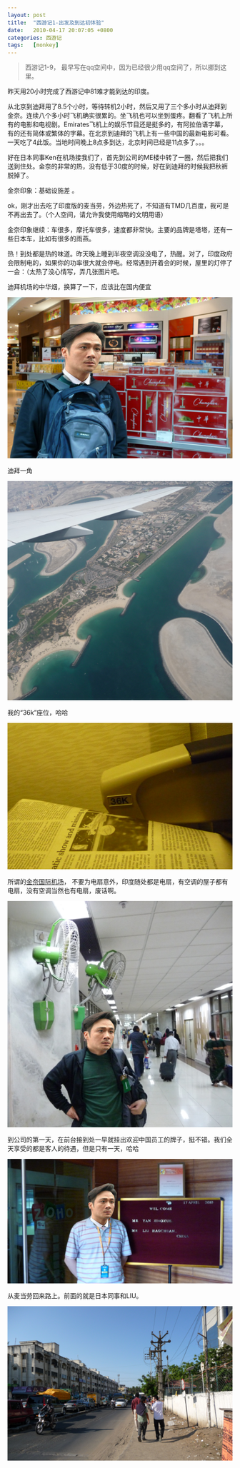 ```yaml
---
layout: post
title:  "西游记1-出发及到达初体验"
date:   2010-04-17 20:07:05 +0800
categories: 西游记
tags:   [monkey]
---
```


> 西游记1-9， 最早写在qq空间中，因为已经很少用qq空间了，所以挪到这里。

昨天用20小时完成了西游记中81难才能到达的印度。

从北京到迪拜用了8.5个小时，等待转机2小时，然后又用了三个多小时从迪拜到金奈。连续八个多小时飞机确实很累的。坐飞机也可以坐到蛋疼。翻看了飞机上所有的电影和电视剧。Emirates飞机上的娱乐节目还是挺多的，有阿拉伯语字幕，有的还有简体或繁体的字幕。在北京到迪拜的飞机上有一些中国的最新电影可看。一天吃了4此饭。当地时间晚上8点多到达，北京时间已经是11点多了。。。

好在日本同事Ken在机场接我们了，首先到公司的ME楼中转了一圈，然后把我们送到住处。金奈的非常的热，没有低于30度的时候，好在到迪拜的时候我把秋裤脱掉了。

金奈印象：基础设施差 。

ok，刚才出去吃了印度版的麦当劳，外边热死了，不知道有TMD几百度，我可是不再出去了。（个人空间，请允许我使用缩略的文明用语）

金奈印象继续：车很多，摩托车很多，速度都非常快。主要的品牌是塔塔，还有一些日本车，比如有很多的雨燕。

热！到处都是热的味道。昨天晚上睡到半夜空调没没电了，热醒。对了，印度政府会限制电的，如果你的功率很大就会停电。经常遇到开着会的时候，屋里的灯停了一会：（太热了没心情写，弄几张图片吧。

迪拜机场的中华烟，换算了一下，应该比在国内便宜

![迪拜机场的中华烟](/images/monkey/monkey1_1.png)

迪拜一角

![迪拜一角](/images/monkey/monkey1_2.png)

我的“36k”座位，哈哈

![36k](/images/monkey/monkey1_3.png)

所谓的[金奈国际机场](http://zh.wikipedia.org/wiki/%E9%87%91%E5%A5%88%E5%9B%BD%E9%99%85%E6%9C%BA%E5%9C%BA)， 不要为电扇意外，印度随处都是电扇，有空调的屋子都有电扇，没有空调当然也有电扇，废话啊。

![机场](/images/monkey/monkey1_4.png)

到公司的第一天，在前台接到处一早就挂出欢迎中国员工的牌子，挺不错。我们全天享受的都是客人的待遇，但是只有一天，哈哈

![牌子](/images/monkey/monkey1_5.png)

从麦当劳回来路上。前面的就是日本同事和LIU。

![麦当劳回来路上](/images/monkey/monkey1_6.png)